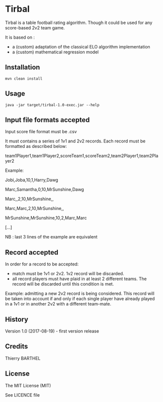 # Tirbal
 
Tirbal is a table football rating algorithm. 
Though it could be used for any score-based 2v2 team game.

It is based on : 
* a (custom) adaptation of the classical ELO algorithm implementation
* a (custom) mathematical regression model

 
## Installation
 
`mvn clean install`
 
## Usage
 
`java -jar target/tirbal-1.0-exec.jar --help`

## Input file formats accepted

Input score file format must be .csv

It must contains a series of 1v1 and 2v2 records.
Each record must be formatted as described below:

team1Player1,team1Player2,scoreTeam1,scoreTeam2,team2Player1,team2Player2

Example:

Jobi,Joba,10,1,Harry,Dawg

Marc,Samantha,0,10,MrSunshine,Dawg

Marc,,2,10,MrSunshine,,

Marc,Marc,2,10,MrSunshine,,

MrSunshine,MrSunshine,10,2,Marc,Marc

[...]

NB : last 3 lines of the example are equivalent

## Record accepted
 
In order for a record to be accepted:
* match must be 1v1 or 2v2. 1v2 record will be discarded.
* all record players must have plaid in at least 2 different teams. The record will be discarded until this condition is met.

Example: admitting a new 2v2 record is being considered. This record will be taken into account if and only if each single player have already played in a 1v1 or in another 2v2 with a different team-mate. 
 
## History
 
Version 1.0 (2017-08-19) - first version release
 
## Credits
 
Thierry BARTHEL
 
## License
 
The MIT License (MIT)

See LICENCE file
